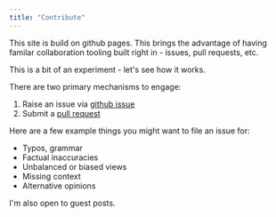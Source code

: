 ```yaml
---
title: "Contribute"
---
```


This site is build on github pages. This brings the advantage of having familar collaboration tooling built right in - issues, pull requests, etc. 

This is a bit of an experiment - let's see how it works.

There are two primary mechanisms to engage:
1. Raise an issue via [github issue](https://github.com/pjh68/pjh68.github.io/issues)
2. Submit a [pull request](https://github.com/pjh68/pjh68.github.io/pulls)

Here are a few example things you might want to file an issue for:
* Typos, grammar
* Factual inaccuracies
* Unbalanced or biased views
* Missing context
* Alternative opinions

I'm also open to guest posts.

